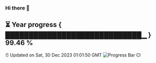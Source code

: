 ### Hi there 👋
⏳ Year progress { █████████████████████████████▁ } 99.46 %
---
⏰ Updated on Sat, 30 Dec 2023 01:01:50 GMT
![Progress Bar CI](https://github.com/liununu/liununu/workflows/Progress%20Bar%20CI/badge.svg)
